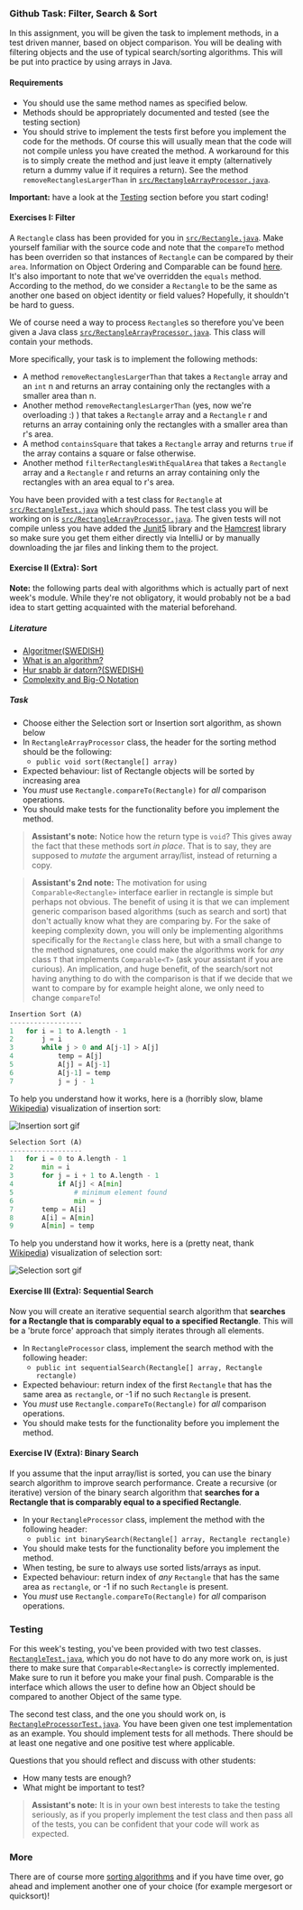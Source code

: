 
### Github Task: Filter, Search & Sort
In this assignment, you will be given the task to implement methods, in a test driven manner,
based on object comparison. You will be dealing with filtering objects and the use
of typical search/sorting algorithms. This will be put into practice by using 
arrays in Java.

#### Requirements
- You should use the same method names as specified below.
- Methods should be appropriately documented and tested (see the testing section)
- You should strive to implement the tests first before you implement the code for the methods. Of course 
this will usually mean that the code will not compile unless you have created the method. A workaround for
this is to simply create the method and just leave it empty (alternatively return a dummy value if it requires
a return). See the method `removeRectanglesLargerThan` in 
[`src/RectangleArrayProcessor.java`](src/RectangleArrayProcessor.java).

**Important:** have a look at the [Testing](#testing) section
before you start coding!

#### Exercises I: Filter
A `Rectangle` class has been provided for you in [`src/Rectangle.java`](src/Rectangle.java). Make
yourself familiar with the source code and note that the `compareTo` method has been overriden so that instances of
 `Rectangle` can be compared by their `area`. Information on Object Ordering and
Comparable can be found
[here](https://docs.oracle.com/javase/tutorial/collections/interfaces/order.html).
It's also important to note that we've overridden the `equals` method. According to the method, do we consider 
a `Rectangle` to be the same as another one based on object identity or field values? Hopefully, it 
shouldn't be hard to guess. 


We of course need a way to process `Rectangle`s so therefore you've been given a Java class 
[`src/RectangleArrayProcessor.java`](src/RectangleArrayProcessor.java).
 This class will contain your methods.

More specifically, your task is to implement the following methods:
- A method `removeRectanglesLargerThan` that takes a `Rectangle` array and an `int` n and returns an array
containing only the rectangles with a smaller area than n.
- Another method `removeRectanglesLargerThan` (yes, now we're overloading :) ) that takes a `Rectangle` array 
and a `Rectangle` r and returns an array containing only the rectangles with a smaller area than r's area.
- A method `containsSquare` that takes a `Rectangle` array and returns `true` if the array contains a square
or false otherwise.
 - Another method `filterRectanglesWithEqualArea` that takes a `Rectangle` array 
 and a `Rectangle` r and returns an array containing only the rectangles with an area equal to r's area.

You have been provided with a test class for `Rectangle` at 
[`src/RectangleTest.java`](src/RectangleTest.java) which should pass. The test class
you will be working on is 
[`src/RectangleArrayProcessor.java`](src/RectangleArrayProcessor.java).
The given tests will not compile unless you have added
the [Junit5](https://junit.org/junit5/) library and the 
[Hamcrest](http://hamcrest.org/JavaHamcrest/) library so make sure you get them either
directly via IntelliJ or by manually downloading the jar files and linking them to
the project. 

#### Exercise II (Extra): Sort

**Note:** the following parts deal with algorithms which is actually part of next week's
module. While they're not obligatory, it would probably not be a bad idea to start getting
acquainted with the material beforehand.

##### Literature
- [Algoritmer(SWEDISH)](http://www.nada.kth.se/~snilsson/algoritmer/algoritmer)
- [What is an algorithm?](http://www.cs.utexas.edu/~mitra/csSpring2014/cs303/lectures/algo.html)
- [Hur snabb är datorn?(SWEDISH)](http://www.nada.kth.se/~snilsson/algoritmer/tid)
- [Complexity and Big-O Notation](http://pages.cs.wisc.edu/~vernon/cs367/notes/3.COMPLEXITY.html)

##### Task
* Choose either the Selection sort or Insertion sort algorithm, as shown below
* In `RectangleArrayProcessor` class, the header for the sorting method
  should be the following:
    * `public void sort(Rectangle[] array)`
* Expected behaviour: list of Rectangle objects will be sorted by increasing area
* You _must_ use `Rectangle.compareTo(Rectangle)` for _all_ comparison operations.
* You should make tests for the functionality before you implement the method.

> **Assistant's note:** Notice how the return type is `void`? This gives away
> the fact that these methods sort _in place_. That is to say, they are
> supposed to _mutate_ the argument array/list, instead of returning a copy.


> **Assistant's 2nd note:** The motivation for using `Comparable<Rectangle>`
> interface earlier in rectangle is simple but perhaps not obvious. The benefit of 
> using it is
> that we can implement generic comparison based algorithms (such as search and
> sort) that don't actually know what they are comparing by. For the sake of
> keeping complexity down, you will only be implementing algorithms
> specifically for the `Rectangle` class here, but with a small change to the method
> signatures, one could make the algorithms work for _any_ class `T` that
> implements `Comparable<T>` (ask your assistant if you are curious). An
> implication, and huge benefit, of the search/sort not having anything to do
> with the comparison is that if we decide that we want to compare by for
> example height alone, we only need to change `compareTo`!

```python
Insertion Sort (A)
------------------
1   for i = 1 to A.length - 1
2       j = i
3       while j > 0 and A[j-1] > A[j]
4           temp = A[j]
5           A[j] = A[j-1]
6           A[j-1] = temp
7           j = j - 1
```
To help you understand how it works, here is a (horribly slow, blame
[Wikipedia](https://en.wikipedia.org/wiki/Insertion_sort)) visualization of
insertion sort:

![Insertion sort gif](https://upload.wikimedia.org/wikipedia/commons/0/0f/Insertion-sort-example-300px.gif)

```python
Selection Sort (A)
------------------
1   for i = 0 to A.length - 1
2       min = i
3       for j = i + 1 to A.length - 1
4           if A[j] < A[min]
5               # minimum element found
6               min = j
7       temp = A[i]
8       A[i] = A[min]
9       A[min] = temp
```
To help you understand how it works, here is a (pretty neat, thank
[Wikipedia](https://en.wikipedia.org/wiki/Selection_sort)) visualization of
selection sort:

![Selection sort gif](https://upload.wikimedia.org/wikipedia/commons/9/94/Selection-Sort-Animation.gif)

#### Exercise III (Extra): Sequential Search
Now you will create an iterative sequential search algorithm that **searches
for a Rectangle that is comparably equal to a specified Rectangle**. This will be a 'brute
force' approach that simply iterates through all elements.

* In `RectangleProcessor` class, implement the search method with the following header:
    * `public int sequentialSearch(Rectangle[] array, Rectangle rectangle)`
* Expected behaviour: return index of the first `Rectangle` that has the same area
  as `rectangle`, or -1 if no such `Rectangle` is present.
* You _must_ use `Rectangle.compareTo(Rectangle)` for _all_ comparison operations.
* You should make tests for the functionality before you implement the method.

#### Exercise IV (Extra): Binary Search
If you assume that the input array/list is sorted, you can use the binary
search algorithm to improve search performance. Create a recursive (or
iterative) version of the binary search algorithm that **searches for a
Rectangle that is comparably equal to a specified Rectangle**.

* In your `RectangleProcessor` class, implement the method with the following header:
    * `public int binarySearch(Rectangle[] array, Rectangle rectangle)`
* You should make tests for the functionality before you implement the method.
* When testing, be sure to always use sorted lists/arrays as input.
* Expected behaviour: return index of _any_ `Rectangle` that has the same area
  as `rectangle`, or -1 if no such `Rectangle` is present.
* You _must_ use `Rectangle.compareTo(Rectangle)` for _all_ comparison operations.

### Testing
For this week's testing, you've been provided with two test classes.
[`RectangleTest.java`](src/RectangleTest.java), which you do not have to do any more work on,
is just there to make sure that `Comparable<Rectangle>` is correctly implemented.
Make sure to run it before you make your final push. Comparable is the interface which allows
the user to define how an Object should be compared to another Object of the same type.

The second test class, and the one you should work on, is
[`RectangleProcessorTest.java`](src/RectangleProcessorTest.java). You have been given one
 test implementation as an example. You should implement tests for all methods.
 There should be at least one negative and one positive test where applicable.
 
 Questions that you should reflect and discuss with other students:
 - How many tests are enough?
 - What might be important to test?


> **Assistant's note:** It is in your own best interests to take the testing
> seriously, as if you properly implement the test class and then pass all of
> the tests, you can be confident that your code will work as expected.


### More
There are of course more [sorting algorithms](https://www.toptal.com/developers/sorting-algorithms)
and if you have time over, go ahead and implement another one of your choice 
(for example mergesort or quicksort)!
